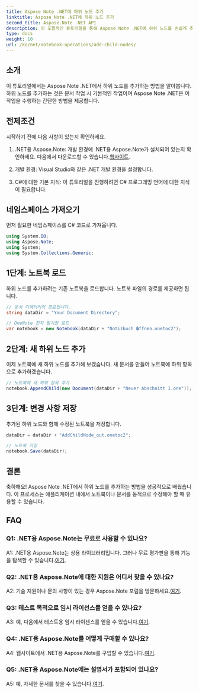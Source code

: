 ```yaml
---
title: Aspose Note .NET에 하위 노드 추가
linktitle: Aspose Note .NET에 하위 노드 추가
second_title: Aspose.Note .NET API
description: 이 포괄적인 튜토리얼을 통해 Aspose Note .NET에 하위 노드를 손쉽게 추가하는 방법을 알아보세요. 지금 문서 처리 기술을 향상시켜 보세요.
type: docs
weight: 10
url: /ko/net/notebook-operations/add-child-nodes/
---
```

## 소개

이 튜토리얼에서는 Aspose Note .NET에서 하위 노드를 추가하는 방법을 알아봅니다. 하위 노드를 추가하는 것은 문서 작업 시 기본적인 작업이며 Aspose Note .NET은 이 작업을 수행하는 간단한 방법을 제공합니다.

## 전제조건

시작하기 전에 다음 사항이 있는지 확인하세요.

1.  .NET용 Aspose.Note: 개발 환경에 .NET용 Aspose.Note가 설치되어 있는지 확인하세요. 다음에서 다운로드할 수 있습니다.[웹사이트](https://releases.aspose.com/note/net/).

2. 개발 환경: Visual Studio와 같은 .NET 개발 환경을 설정합니다.

3. C#에 대한 기본 지식: 이 튜토리얼을 진행하려면 C# 프로그래밍 언어에 대한 지식이 필요합니다.

## 네임스페이스 가져오기

먼저 필요한 네임스페이스를 C# 코드로 가져옵니다.

```csharp
using System.IO;
using Aspose.Note;
using System;
using System.Collections.Generic;
```

## 1단계: 노트북 로드

하위 노드를 추가하려는 기존 노트북을 로드합니다. 노트북 파일의 경로를 제공하면 됩니다.

```csharp
// 문서 디렉터리의 경로입니다.
string dataDir = "Your Document Directory";

// OneNote 전자 필기장 로드
var notebook = new Notebook(dataDir + "Notizbuch �ffnen.onetoc2");
```

## 2단계: 새 하위 노드 추가

이제 노트북에 새 하위 노드를 추가해 보겠습니다. 새 문서를 만들어 노트북에 하위 항목으로 추가하겠습니다.

```csharp
// 노트북에 새 하위 항목 추가
notebook.AppendChild(new Document(dataDir + "Neuer Abschnitt 1.one"));
```

## 3단계: 변경 사항 저장

추가된 하위 노드와 함께 수정된 노트북을 저장합니다.

```csharp
dataDir = dataDir + "AddChildNode_out.onetoc2";

// 노트북 저장
notebook.Save(dataDir);
```

## 결론

축하해요! Aspose Note .NET에서 하위 노드를 추가하는 방법을 성공적으로 배웠습니다. 이 프로세스는 애플리케이션 내에서 노트북이나 문서를 동적으로 수정해야 할 때 유용할 수 있습니다.

## FAQ

### Q1: .NET용 Aspose.Note는 무료로 사용할 수 있나요?

 A1: .NET용 Aspose.Note는 상용 라이브러리입니다. 그러나 무료 평가판을 통해 기능을 탐색할 수 있습니다.[여기](https://releases.aspose.com/).

### Q2: .NET용 Aspose.Note에 대한 지원은 어디서 찾을 수 있나요?

 A2: 기술 지원이나 문의 사항이 있는 경우 Aspose.Note 포럼을 방문하세요.[여기](https://forum.aspose.com/c/note/28).

### Q3: 테스트 목적으로 임시 라이선스를 얻을 수 있나요?

 A3: 예, 다음에서 테스트용 임시 라이센스를 얻을 수 있습니다.[여기](https://purchase.aspose.com/temporary-license/).

### Q4: .NET용 Aspose.Note를 어떻게 구매할 수 있나요?

 A4: 웹사이트에서 .NET용 Aspose.Note를 구입할 수 있습니다.[여기](https://purchase.aspose.com/buy).

### Q5: .NET용 Aspose.Note에는 설명서가 포함되어 있나요?

 A5: 예, 자세한 문서를 찾을 수 있습니다.[여기](https://reference.aspose.com/note/net/).